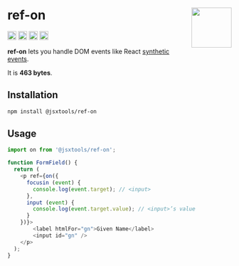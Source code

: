 # ref-on [<img src="https://avatars.githubusercontent.com/u/52989093" alt="" width="90" height="90" align="right">][monorepo]

[<img alt="npm version" src="https://img.shields.io/npm/v/@jsxtools/ref-on.svg" height="20">](https://www.npmjs.com/package/@jsxtools/ref-on)
[<img alt="build status" src="https://img.shields.io/travis/jsxtools/monorepo/master.svg" height="20">](https://travis-ci.org/jsxtools/monorepo/ref-on)
[<img alt="issue tracker" src="https://img.shields.io/github/issues/jsxtools/monorepo/ref-on.svg" height="20">](https://github.com/jsxtools/monorepo/issues?q=is:issue+is:open+label:ref-on)
[<img alt="pull requests" src="https://img.shields.io/github/issues-pr/jsxtools/monorepo/ref-on.svg" height="20">](https://github.com/jsxtools/monorepo/pulls?q=is:pr+is:open+label:ref-on)

**ref-on** lets you handle DOM events like React [synthetic events].

It is <strong size>463 bytes</strong>.

## Installation

```sh
npm install @jsxtools/ref-on
```

## Usage

```js
import on from '@jsxtools/ref-on';

function FormField() {
  return (
    <p ref={on({
      focusin (event) {
        console.log(event.target); // <input>
      },
      input (event) {
        console.log(event.target.value); // <input>’s value
      }
    })}>
        <label htmlFor="gn">Given Name</label>
        <input id="gn" />
    </p>
  );
}
```

[monorepo]: https://github.com/jsxtools/monorepo
[synthetic events]: https://reactjs.org/docs/handling-events.html
